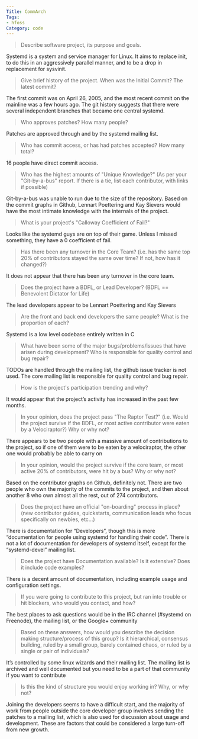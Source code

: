 ```yaml
---
Title: CommArch
Tags:
- hfoss
Category: code
---
```



> Describe software project, its purpose and goals.

Systemd is a system and service manager for Linux. It aims to replace init, to do this in an aggressively parallel manner, and to be a drop in replacement for sysvinit.

> Give brief history of the project. When was the Initial Commit? The latest commit?

The first commit was on April 26, 2005, and the most recent commit on the mainline was a few hours ago. The git history suggests that there were several independent branches that became one central systemd.

> Who approves patches? How many people?

Patches are approved through and by the systemd mailing list.

> Who has commit access, or has had patches accepted?  How many total?

16 people have direct commit access.

> Who has the highest amounts of "Unique Knowledge?" (As per your "Git-by-a-bus" report. If there is a tie, list each contributor, with links if possible)

Git-by-a-bus was unable to run due to the size of the repository. Based on the commit graphs in Github, Lennart Poettering and Kay Sievers would have the most intimate knowledge with the internals of the project.

> What is your project's "Calloway Coefficient of Fail?"

Looks like the systemd guys are on top of their game. Unless I missed something, they have a 0 coefficient of fail.

> Has there been any turnover in the Core Team? (i.e. has the same top 20% of contributors stayed the same over time? If not, how has it changed?)

It does not appear that there has been any turnover in the core team.

> Does the project have a BDFL, or Lead Developer? (BDFL == Benevolent Dictator for Life)

The lead developers appear to be Lennart Poettering and Kay Sievers

> Are the front and back end developers the same people? What is the proportion of each?

Systemd is a low level codebase entirely written in C

> What have been some of the major bugs/problems/issues that have arisen during development? Who is responsible for quality control and bug repair?

TODOs are handled through the mailing list, the github issue tracker is not used. The core mailing list is responsible for quality control and bug repair.

> How is the project's participation trending and why?

It would appear that the project’s activity has increased in the past few months.

> In your opinion, does the project pass "The Raptor Test?" (i.e. Would the project survive if the BDFL, or most active contributor were eaten by a Velociraptor?) Why or why not?

There appears to be two people with a massive amount of contributions to the project, so if one of them were to be eaten by a velociraptor, the other one would probably be able to carry on

> In your opinion, would the project survive if the core team, or most active 20% of contributors, were hit by a bus? Why or why not?

Based on the contributor graphs on Github, definitely not. There are two people who own the majority of the commits to the project, and then about another 8 who own almost all the rest, out of 274 contributors.

> Does the project have an official "on-boarding" process in place?  (new contributor guides, quickstarts, communication leads who focus specifically on newbies, etc...)

There is documentation for “Developers”, though this is more “documentation for people using systemd for handling their code”. There is not a lot of documentation for developers of systemd itself, except for the “systemd-devel” mailing list.

> Does the project have Documentation available? Is it extensive?  Does it include code examples?

There is a decent amount of documentation, including example usage and configuration settings.

> If you were going to contribute to this project, but ran into trouble or hit blockers, who would you contact, and how?

The best places to ask questions would be in the IRC channel (#systemd on Freenode), the mailing list, or the Google+ community

> Based on these answers, how would you describe the decision making structure/process of this group?  Is it hierarchical, consensus building, ruled by a small group, barely contained chaos, or ruled by a single or pair of individuals?

It’s controlled by some linux wizards and their mailing list. The mailing list is archived and well documented but you need to be a part of that community if you want to contribute

> Is this the kind of structure you would enjoy working in? Why, or why not?

Joining the developers seems to have a difficult start, and the majority of work from people outside the core developer group involves sending the patches to a mailing list, which is also used for discussion about usage and development. These are factors that could be considered a large turn-off from new growth.

